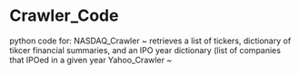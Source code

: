 # Crawler_Code
python code for:
NASDAQ_Crawler ~ retrieves a list of tickers, dictionary of tikcer financial summaries, and an IPO year dictionary (list of companies that IPOed in a given year
Yahoo_Crawler ~ 
